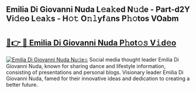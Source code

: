 ## Emilia Di Giovanni Nuda L𝚎a𝚔ed N𝚞𝚍e - Part-d2Y Vi𝚍𝚎o L𝚎a𝚔s - H𝚘𝚝 O𝚗𝚕yf𝚊ns P𝚑𝚘tos VOabm

# <h2><a href="http://kf48ln.oniu.top/?m=Emilia+Di+Giovanni+Nuda">🔗👉 🔴 Emilia Di Giovanni Nuda P𝚑ot𝚘𝚜 V𝚒d𝚎o</a></h2>

[![Emilia Di Giovanni Nuda Nu𝚍e𝚜](https://i.imgur.com/0qMVB7G.gif)](http://kf48ln.oniu.top/?m=Emilia+Di+Giovanni+Nuda)
Social media thought leader Emilia Di Giovanni Nuda, known for sharing dance and lifestyle information, consisting of presentations and personal blogs. Visionary leader Emilia Di Giovanni Nuda, famed for their innovative ideas and dedication to creating a better future.  
